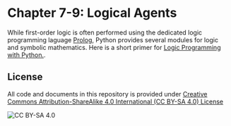 <!-- #region -->
# Chapter 7-9: Logical Agents

While first-order logic is often performed using 
the dedicated logic programming laguage [Prolog](https://en.wikipedia.org/wiki/Prolog), Python provides
several modules for logic and symbolic mathematics. Here is a 
short primer for [Logic Programming with Python.](https://www.tutorialspoint.com/artificial_intelligence_with_python/artificial_intelligence_with_python_logic_programming.htm).



## License
All code and documents in this repository is provided under [Creative Commons Attribution-ShareAlike 4.0 International (CC BY-SA 4.0) License](https://creativecommons.org/licenses/by-sa/4.0/)

![CC BY-SA 4.0](https://licensebuttons.net/l/by-sa/3.0/88x31.png)
<!-- #endregion -->

```python

```
